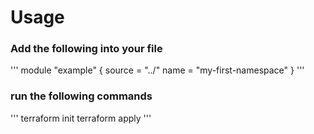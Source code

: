 # Usage

### Add the following into your file
'''
module "example" {
  source = "../"
  name   = "my-first-namespace"
}
'''

### run the following commands
'''
terraform init
terraform apply
'''